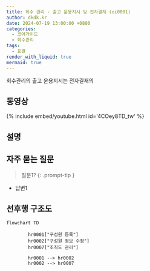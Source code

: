 ```yaml
---
title: 회수 관리 - 출고 운용지시 및 전자결재 (oi0001)
author: dkdk.kr
date: 2024-07-19 13:00:00 +0800
categories:
  - 코어가이드
  - 회수관리
tags:
  - 표결
render_with_liquid: true
mermaid: true
---
```

회수관리의 출고 운용지시는 전자결재의 

## 동영상

{% include embed/youtube.html id='4COey8TD_tw' %}

## 설명



## 자주 묻는 질문

> 질문1?
{: .prompt-tip }

- 답변1




## 선후행 구조도

```mermaid
flowchart TD

        hr0001["구성원 등록"]
        hr0002["구성원 정보 수정"]
        hr0007["조직도 관리"]

        hr0001 --> hr0002
        hr0002 --> hr0007
        
```
